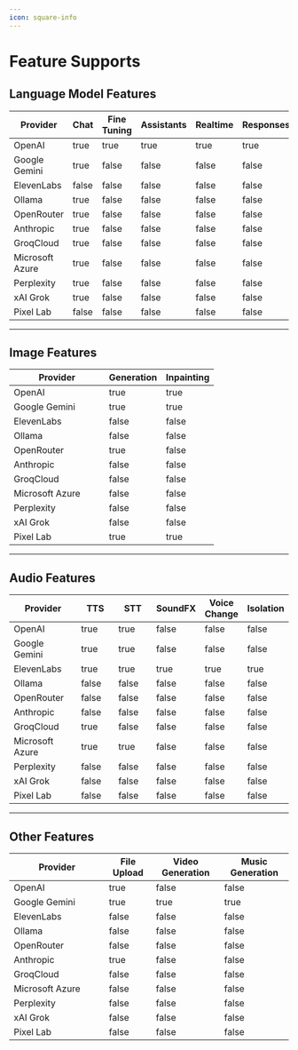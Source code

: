 ```yaml
---
icon: square-info
---
```


# Feature Supports

## Language Model Features

<table><thead><tr><th width="155.8572998046875">Provider</th><th width="106.285888671875" data-type="checkbox">Chat</th><th data-type="checkbox">Fine Tuning</th><th width="118.857177734375" data-type="checkbox">Assistants</th><th width="105.7144775390625" data-type="checkbox">Realtime</th><th data-type="checkbox">Responses</th></tr></thead><tbody><tr><td>OpenAI</td><td>true</td><td>true</td><td>true</td><td>true</td><td>true</td></tr><tr><td>Google Gemini</td><td>true</td><td>false</td><td>false</td><td>false</td><td>false</td></tr><tr><td>ElevenLabs</td><td>false</td><td>false</td><td>false</td><td>false</td><td>false</td></tr><tr><td>Ollama</td><td>true</td><td>false</td><td>false</td><td>false</td><td>false</td></tr><tr><td>OpenRouter</td><td>true</td><td>false</td><td>false</td><td>false</td><td>false</td></tr><tr><td>Anthropic</td><td>true</td><td>false</td><td>false</td><td>false</td><td>false</td></tr><tr><td>GroqCloud</td><td>true</td><td>false</td><td>false</td><td>false</td><td>false</td></tr><tr><td>Microsoft Azure</td><td>true</td><td>false</td><td>false</td><td>false</td><td>false</td></tr><tr><td>Perplexity</td><td>true</td><td>false</td><td>false</td><td>false</td><td>false</td></tr><tr><td>xAI Grok</td><td>true</td><td>false</td><td>false</td><td>false</td><td>false</td></tr><tr><td>Pixel Lab</td><td>false</td><td>false</td><td>false</td><td>false</td><td>false</td></tr></tbody></table>

***

## Image Features

<table><thead><tr><th width="155.8572998046875">Provider</th><th data-type="checkbox">Generation</th><th data-type="checkbox">Inpainting</th></tr></thead><tbody><tr><td>OpenAI</td><td>true</td><td>true</td></tr><tr><td>Google Gemini</td><td>true</td><td>true</td></tr><tr><td>ElevenLabs</td><td>false</td><td>false</td></tr><tr><td>Ollama</td><td>false</td><td>false</td></tr><tr><td>OpenRouter</td><td>true</td><td>false</td></tr><tr><td>Anthropic</td><td>false</td><td>false</td></tr><tr><td>GroqCloud</td><td>false</td><td>false</td></tr><tr><td>Microsoft Azure</td><td>false</td><td>false</td></tr><tr><td>Perplexity</td><td>false</td><td>false</td></tr><tr><td>xAI Grok</td><td>false</td><td>false</td></tr><tr><td>Pixel Lab</td><td>true</td><td>true</td></tr></tbody></table>

***

## Audio Features

<table><thead><tr><th width="155.8572998046875">Provider</th><th width="101.1427001953125" data-type="checkbox">TTS</th><th width="105.5712890625" data-type="checkbox">STT</th><th data-type="checkbox">SoundFX</th><th data-type="checkbox">Voice Change</th><th data-type="checkbox">Isolation</th></tr></thead><tbody><tr><td>OpenAI</td><td>true</td><td>true</td><td>false</td><td>false</td><td>false</td></tr><tr><td>Google Gemini</td><td>true</td><td>true</td><td>false</td><td>false</td><td>false</td></tr><tr><td>ElevenLabs</td><td>true</td><td>true</td><td>true</td><td>true</td><td>true</td></tr><tr><td>Ollama</td><td>false</td><td>false</td><td>false</td><td>false</td><td>false</td></tr><tr><td>OpenRouter</td><td>false</td><td>false</td><td>false</td><td>false</td><td>false</td></tr><tr><td>Anthropic</td><td>false</td><td>false</td><td>false</td><td>false</td><td>false</td></tr><tr><td>GroqCloud</td><td>true</td><td>false</td><td>false</td><td>false</td><td>false</td></tr><tr><td>Microsoft Azure</td><td>true</td><td>true</td><td>false</td><td>false</td><td>false</td></tr><tr><td>Perplexity</td><td>false</td><td>false</td><td>false</td><td>false</td><td>false</td></tr><tr><td>xAI Grok</td><td>false</td><td>false</td><td>false</td><td>false</td><td>false</td></tr><tr><td>Pixel Lab</td><td>false</td><td>false</td><td>false</td><td>false</td><td>false</td></tr></tbody></table>

***

## Other Features

<table><thead><tr><th width="155.8572998046875">Provider</th><th data-type="checkbox">File Upload</th><th data-type="checkbox">Video Generation</th><th data-type="checkbox">Music Generation</th></tr></thead><tbody><tr><td>OpenAI</td><td>true</td><td>false</td><td>false</td></tr><tr><td>Google Gemini</td><td>true</td><td>true</td><td>true</td></tr><tr><td>ElevenLabs</td><td>false</td><td>false</td><td>false</td></tr><tr><td>Ollama</td><td>false</td><td>false</td><td>false</td></tr><tr><td>OpenRouter</td><td>false</td><td>false</td><td>false</td></tr><tr><td>Anthropic</td><td>true</td><td>false</td><td>false</td></tr><tr><td>GroqCloud</td><td>false</td><td>false</td><td>false</td></tr><tr><td>Microsoft Azure</td><td>false</td><td>false</td><td>false</td></tr><tr><td>Perplexity</td><td>false</td><td>false</td><td>false</td></tr><tr><td>xAI Grok</td><td>false</td><td>false</td><td>false</td></tr><tr><td>Pixel Lab</td><td>false</td><td>false</td><td>false</td></tr></tbody></table>
